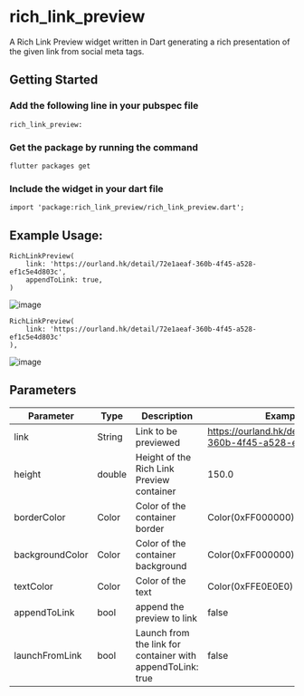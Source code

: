 # rich_link_preview
A Rich Link Preview widget written in Dart generating a rich presentation of the given link from social meta tags.


## Getting Started
### Add the following line in your pubspec file
````
rich_link_preview:
````
    
### Get the package by running the command
````
flutter packages get
````

###  Include the widget in your dart file
````
import 'package:rich_link_preview/rich_link_preview.dart';
````
    
## Example Usage:
````
RichLinkPreview(
    link: 'https://ourland.hk/detail/72e1aeaf-360b-4f45-a528-ef1c5e4d803c',
    appendToLink: true,
)
````
![image](https://user-images.githubusercontent.com/35857179/52174596-3b6a9680-27d1-11e9-9c24-aceeecf7709f.png)


````
RichLinkPreview(
    link: 'https://ourland.hk/detail/72e1aeaf-360b-4f45-a528-ef1c5e4d803c'
),
````
![image](https://user-images.githubusercontent.com/35857179/52174604-59d09200-27d1-11e9-853f-a9b07b372573.png)

## Parameters
|Parameter|Type|Description|Example|Required?|Default|
|--|--|--|--|--|--|
|link|String|Link to be previewed|https://ourland.hk/detail/72e1aeaf-360b-4f45-a528-ef1c5e4d803c|N|''|
|height|double|Height of the Rich Link Preview container|150.0|N|100.0|
|borderColor|Color|Color of the container border|Color(0xFF000000)|N|Color(0xFFE0E0E0)|
|backgroundColor|Color|Color of the container background|Color(0xFF000000)|N|Color(0xFFE0E0E0)|
|textColor|Color|Color of the text|Color(0xFFE0E0E0)|N|Color(0xFF000000)|
|appendToLink|bool|append the preview to link|false|N|false|
|launchFromLink|bool|Launch from the link for container with appendToLink: true|false|N|true|
